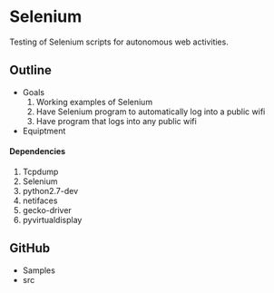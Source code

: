 # Selenium
Testing of Selenium scripts for autonomous web activities.

## Outline
- Goals
  1. Working examples of Selenium
  2. Have Selenium program to automatically log into a public wifi
  3. Have program that logs into any public wifi 
- Equiptment
#### Dependencies
  1. Tcpdump
  2. Selenium
  3. python2.7-dev
  4. netifaces
  5. gecko-driver
  6. pyvirtualdisplay

## GitHub
- Samples
- src
